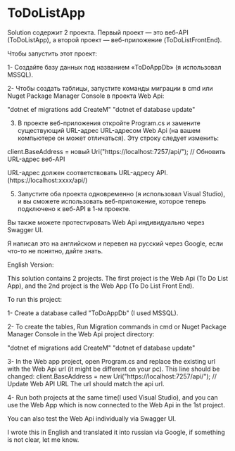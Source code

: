 # ToDoListApp


Solution содержит 2 проекта.
Первый проект — это веб-API (ToDoListApp), а второй проект — веб-приложение (ToDoListFrontEnd).

Чтобы запустить этот проект:

1- Создайте базу данных под названием «ToDoAppDb» (я использовал MSSQL).

2- Чтобы создать таблицы, запустите команды миграции в cmd или Nuget Package Manager Console в проекта Web Api:

"dotnet ef migrations add CreateM"
"dotnet ef database update"

3. В проекте веб-приложения откройте Program.cs и замените существующий URL-адрес URL-адресом Web Api (на вашем компьютере он может отличаться).
Эту строку следует изменить:

 client.BaseAddress = новый Uri("https://localhost:7257/api/"); // Обновить URL-адрес веб-API
 
URL-адрес должен соответствовать URL-адресу API. (https://localhost:xxxx/api/)

5. Запустите оба проекта одновременно (я использовал Visual Studio), и вы сможете использовать веб-приложение, которое теперь подключено к веб-API в 1-м проекте.

Вы также можете протестировать Web Api индивидуально через Swagger UI.

Я написал это на английском и перевел на русский через Google, если что-то не понятно, дайте знать.


English Version:

This solution contains 2 projects.
The first project is the Web Api (To Do List App), and the 2nd project is the Web App (To Do List Front End).

To run this project:

1- Create a database called "ToDoAppDb" (I used MSSQL).

2- To create the tables, Run Migration commands in cmd or Nuget Package Manager Console in the Web Api project directory:

"dotnet ef migrations add CreateM"
"dotnet ef database update"

3- In the Web app project, open Program.cs and replace the existing url with the Web Api url (it might be different on your pc).
This line should be changed:
    client.BaseAddress = new Uri("https://localhost:7257/api/"); // Update Web API URL
The url should match the api url.
	
4- Run both projects at the same time(I used Visual Studio), and you can use the Web App which is now connected to the Web Api in the 1st project.

You can also test the Web Api individually via Swagger UI.

I wrote this in English and translated it into russian via Google, if something is not clear, let me know.
